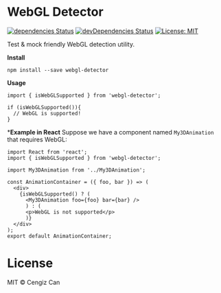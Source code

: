 # WebGL Detector

[![dependencies Status](https://david-dm.org/cengizcan/webgl-detector.svg)](https://david-dm.org/cengizcan/webgl-detector) [![devDependencies Status](https://david-dm.org/cengizcan/webgl-detector/dev-status.svg)](https://david-dm.org/flexdinesh/npm-module-boilerplate?type=dev) [![License: MIT](https://img.shields.io/badge/License-MIT-blue.svg)](https://opensource.org/licenses/MIT)

Test & mock friendly WebGL detection utility.

**Install**
```
npm install --save webgl-detector
```
**Usage**
```
import { isWebGLSupported } from 'webgl-detector';

if (isWebGLSupported()){
  // WebGL is supported!
}
```
***Example in React**
Suppose we have a component named `My3DAnimation` that requires WebGL:
```
import React from 'react';
import { isWebGLSupported } from 'webgl-detector';

import My3DAnimation from '../My3DAnimation';

const AnimationContainer = ({ foo, bar }) => (
  <div>
    {isWebGLSupported() ? (
      <My3DAnimation foo={foo} bar={bar} />
      ) : (
      <p>WebGL is not supported</p>
      )}
  </div>
);
export default AnimationContainer;
```
# License

MIT © Cengiz Can
